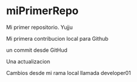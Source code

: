 # miPrimerRepo
Mi primer repositorio. Yujju

Mi primera contribucion local para Github

un commit desde GitHud


Una actualizacion 

Cambios desde mi rama local llamada developer01
